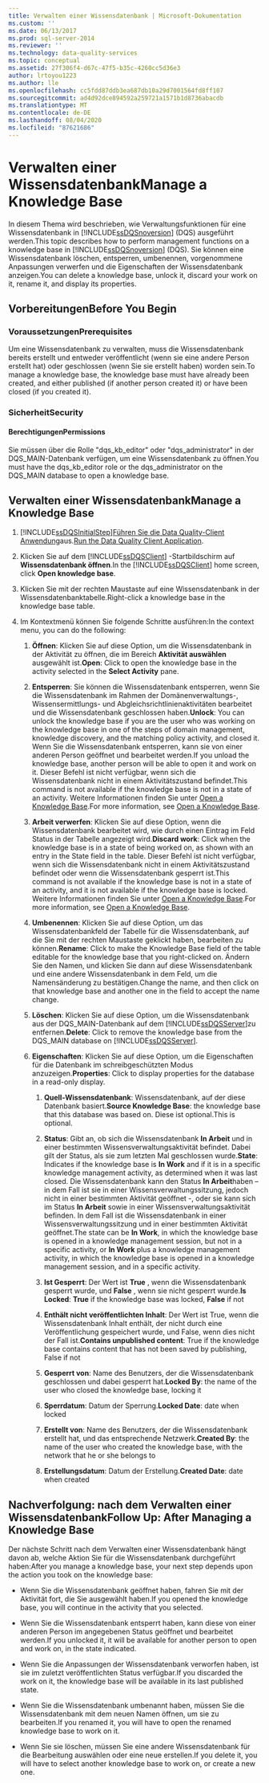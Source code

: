 ```yaml
---
title: Verwalten einer Wissensdatenbank | Microsoft-Dokumentation
ms.custom: ''
ms.date: 06/13/2017
ms.prod: sql-server-2014
ms.reviewer: ''
ms.technology: data-quality-services
ms.topic: conceptual
ms.assetid: 27f306f4-d67c-47f5-b35c-4260cc5d36e3
author: lrtoyou1223
ms.author: lle
ms.openlocfilehash: cc5fdd87ddb3ea687db10a29d7001564fd8ff107
ms.sourcegitcommit: ad4d92dce894592a259721a1571b1d8736abacdb
ms.translationtype: MT
ms.contentlocale: de-DE
ms.lasthandoff: 08/04/2020
ms.locfileid: "87621686"
---
```

# <a name="manage-a-knowledge-base"></a><span data-ttu-id="8327f-102">Verwalten einer Wissensdatenbank</span><span class="sxs-lookup"><span data-stu-id="8327f-102">Manage a Knowledge Base</span></span>
  <span data-ttu-id="8327f-103">In diesem Thema wird beschrieben, wie Verwaltungsfunktionen für eine Wissensdatenbank in [!INCLUDE[ssDQSnoversion](../includes/ssdqsnoversion-md.md)] (DQS) ausgeführt werden.</span><span class="sxs-lookup"><span data-stu-id="8327f-103">This topic describes how to perform management functions on a knowledge base in [!INCLUDE[ssDQSnoversion](../includes/ssdqsnoversion-md.md)] (DQS).</span></span> <span data-ttu-id="8327f-104">Sie können eine Wissensdatenbank löschen, entsperren, umbenennen, vorgenommene Anpassungen verwerfen und die Eigenschaften der Wissensdatenbank anzeigen.</span><span class="sxs-lookup"><span data-stu-id="8327f-104">You can delete a knowledge base, unlock it, discard your work on it, rename it, and display its properties.</span></span>  
  
##  <a name="before-you-begin"></a><a name="BeforeYouBegin"></a> <span data-ttu-id="8327f-105">Vorbereitungen</span><span class="sxs-lookup"><span data-stu-id="8327f-105">Before You Begin</span></span>  
  
###  <a name="prerequisites"></a><a name="Prerequisites"></a> <span data-ttu-id="8327f-106">Voraussetzungen</span><span class="sxs-lookup"><span data-stu-id="8327f-106">Prerequisites</span></span>  
 <span data-ttu-id="8327f-107">Um eine Wissensdatenbank zu verwalten, muss die Wissensdatenbank bereits erstellt und entweder veröffentlicht (wenn sie eine andere Person erstellt hat) oder geschlossen (wenn Sie sie erstellt haben) worden sein.</span><span class="sxs-lookup"><span data-stu-id="8327f-107">To manage a knowledge base, the knowledge base must have already been created, and either published (if another person created it) or have been closed (if you created it).</span></span>  
  
###  <a name="security"></a><a name="Security"></a> <span data-ttu-id="8327f-108">Sicherheit</span><span class="sxs-lookup"><span data-stu-id="8327f-108">Security</span></span>  
  
####  <a name="permissions"></a><a name="Permissions"></a> <span data-ttu-id="8327f-109">Berechtigungen</span><span class="sxs-lookup"><span data-stu-id="8327f-109">Permissions</span></span>  
 <span data-ttu-id="8327f-110">Sie müssen über die Rolle "dqs_kb_editor" oder "dqs_administrator" in der DQS_MAIN-Datenbank verfügen, um eine Wissensdatenbank zu öffnen.</span><span class="sxs-lookup"><span data-stu-id="8327f-110">You must have the dqs_kb_editor role or the dqs_administrator on the DQS_MAIN database to open a knowledge base.</span></span>  
  
##  <a name="manage-a-knowledge-base"></a><a name="Manage"></a><span data-ttu-id="8327f-111">Verwalten einer Wissensdatenbank</span><span class="sxs-lookup"><span data-stu-id="8327f-111">Manage a Knowledge Base</span></span>  
  
1.  [!INCLUDE[ssDQSInitialStep](../includes/ssdqsinitialstep-md.md)]<span data-ttu-id="8327f-112">[Führen Sie die Data Quality-Client Anwendung](../../2014/data-quality-services/run-the-data-quality-client-application.md)aus.</span><span class="sxs-lookup"><span data-stu-id="8327f-112">[Run the Data Quality Client Application](../../2014/data-quality-services/run-the-data-quality-client-application.md).</span></span>  
  
2.  <span data-ttu-id="8327f-113">Klicken Sie auf dem [!INCLUDE[ssDQSClient](../includes/ssdqsclient-md.md)] -Startbildschirm auf **Wissensdatenbank öffnen**.</span><span class="sxs-lookup"><span data-stu-id="8327f-113">In the [!INCLUDE[ssDQSClient](../includes/ssdqsclient-md.md)] home screen, click **Open knowledge base**.</span></span>  
  
3.  <span data-ttu-id="8327f-114">Klicken Sie mit der rechten Maustaste auf eine Wissensdatenbank in der Wissensdatenbanktabelle.</span><span class="sxs-lookup"><span data-stu-id="8327f-114">Right-click a knowledge base in the knowledge base table.</span></span>  
  
4.  <span data-ttu-id="8327f-115">Im Kontextmenü können Sie folgende Schritte ausführen:</span><span class="sxs-lookup"><span data-stu-id="8327f-115">In the context menu, you can do the following:</span></span>  
  
    1.  <span data-ttu-id="8327f-116">**Öffnen**: Klicken Sie auf diese Option, um die Wissensdatenbank in der Aktivität zu öffnen, die im Bereich **Aktivität auswählen** ausgewählt ist.</span><span class="sxs-lookup"><span data-stu-id="8327f-116">**Open**: Click to open the knowledge base in the activity selected in the **Select Activity** pane.</span></span>  
  
    2.  <span data-ttu-id="8327f-117">**Entsperren**: Sie können die Wissensdatenbank entsperren, wenn Sie die Wissensdatenbank im Rahmen der Domänenverwaltungs-, Wissensermittlungs- und Abgleichsrichtlinienaktivitäten bearbeitet und die Wissensdatenbank geschlossen haben.</span><span class="sxs-lookup"><span data-stu-id="8327f-117">**Unlock**: You can unlock the knowledge base if you are the user who was working on the knowledge base in one of the steps of domain management, knowledge discovery, and the matching policy activity, and closed it.</span></span> <span data-ttu-id="8327f-118">Wenn Sie die Wissensdatenbank entsperren, kann sie von einer anderen Person geöffnet und bearbeitet werden.</span><span class="sxs-lookup"><span data-stu-id="8327f-118">If you unload the knowledge base, another person will be able to open it and work on it.</span></span> <span data-ttu-id="8327f-119">Dieser Befehl ist nicht verfügbar, wenn sich die Wissensdatenbank nicht in einem Aktivitätszustand befindet.</span><span class="sxs-lookup"><span data-stu-id="8327f-119">This command is not available if the knowledge base is not in a state of an activity.</span></span> <span data-ttu-id="8327f-120">Weitere Informationen finden Sie unter [Open a Knowledge Base](../../2014/data-quality-services/open-a-knowledge-base.md).</span><span class="sxs-lookup"><span data-stu-id="8327f-120">For more information, see [Open a Knowledge Base](../../2014/data-quality-services/open-a-knowledge-base.md).</span></span>  
  
    3.  <span data-ttu-id="8327f-121">**Arbeit verwerfen**: Klicken Sie auf diese Option, wenn die Wissensdatenbank bearbeitet wird, wie durch einen Eintrag im Feld Status in der Tabelle angezeigt wird.</span><span class="sxs-lookup"><span data-stu-id="8327f-121">**Discard work**: Click when the knowledge base is in a state of being worked on, as shown with an entry in the State field in the table.</span></span> <span data-ttu-id="8327f-122">Dieser Befehl ist nicht verfügbar, wenn sich die Wissensdatenbank nicht in einem Aktivitätszustand befindet oder wenn die Wissensdatenbank gesperrt ist.</span><span class="sxs-lookup"><span data-stu-id="8327f-122">This command is not available if the knowledge base is not in a state of an activity, and it is not available if the knowledge base is locked.</span></span> <span data-ttu-id="8327f-123">Weitere Informationen finden Sie unter [Open a Knowledge Base](../../2014/data-quality-services/open-a-knowledge-base.md).</span><span class="sxs-lookup"><span data-stu-id="8327f-123">For more information, see [Open a Knowledge Base](../../2014/data-quality-services/open-a-knowledge-base.md).</span></span>  
  
    4.  <span data-ttu-id="8327f-124">**Umbenennen**: Klicken Sie auf diese Option, um das Wissensdatenbankfeld der Tabelle für die Wissensdatenbank, auf die Sie mit der rechten Maustaste geklickt haben, bearbeiten zu können.</span><span class="sxs-lookup"><span data-stu-id="8327f-124">**Rename**: Click to make the Knowledge Base field of the table editable for the knowledge base that you right-clicked on.</span></span> <span data-ttu-id="8327f-125">Ändern Sie den Namen, und klicken Sie dann auf diese Wissensdatenbank und eine andere Wissensdatenbank in dem Feld, um die Namensänderung zu bestätigen.</span><span class="sxs-lookup"><span data-stu-id="8327f-125">Change the name, and then click on that knowledge base and another one in the field to accept the name change.</span></span>  
  
    5.  <span data-ttu-id="8327f-126">**Löschen**: Klicken Sie auf diese Option, um die Wissensdatenbank aus der DQS_MAIN-Datenbank auf dem [!INCLUDE[ssDQSServer](../includes/ssdqsserver-md.md)]zu entfernen.</span><span class="sxs-lookup"><span data-stu-id="8327f-126">**Delete**: Click to remove the knowledge base from the DQS_MAIN database on [!INCLUDE[ssDQSServer](../includes/ssdqsserver-md.md)].</span></span>  
  
    6.  <span data-ttu-id="8327f-127">**Eigenschaften**: Klicken Sie auf diese Option, um die Eigenschaften für die Datenbank im schreibgeschützten Modus anzuzeigen.</span><span class="sxs-lookup"><span data-stu-id="8327f-127">**Properties**: Click to display properties for the database in a read-only display.</span></span>  
  
        1.  <span data-ttu-id="8327f-128">**Quell-Wissensdatenbank**: Wissensdatenbank, auf der diese Datenbank basiert.</span><span class="sxs-lookup"><span data-stu-id="8327f-128">**Source Knowledge Base**: the knowledge base that this database was based on.</span></span> <span data-ttu-id="8327f-129">Diese ist optional.</span><span class="sxs-lookup"><span data-stu-id="8327f-129">This is optional.</span></span>  
  
        2.  <span data-ttu-id="8327f-130">**Status**: Gibt an, ob sich die Wissensdatenbank **In Arbeit** und in einer bestimmten Wissensverwaltungsaktivität befindet. Dabei gilt der Status, als sie zum letzten Mal geschlossen wurde.</span><span class="sxs-lookup"><span data-stu-id="8327f-130">**State**: Indicates if the knowledge base is **In Work** and if it is in a specific knowledge management activity, as determined when it was last closed.</span></span> <span data-ttu-id="8327f-131">Die Wissensdatenbank kann den Status **In Arbeit**haben – in dem Fall ist sie in einer Wissensverwaltungssitzung, jedoch nicht in einer bestimmten Aktivität geöffnet -, oder sie kann sich im Status **In Arbeit** sowie in einer Wissensverwaltungsaktivität befinden. In dem Fall ist die Wissensdatenbank in einer Wissensverwaltungssitzung und in einer bestimmten Aktivität geöffnet.</span><span class="sxs-lookup"><span data-stu-id="8327f-131">The state can be **In Work**, in which the knowledge base is opened in a knowledge management session, but not in a specific activity, or **In Work** plus a knowledge management activity, in which the knowledge base is opened in a knowledge management session, and in a specific activity.</span></span>  
  
        3.  <span data-ttu-id="8327f-132">**Ist Gesperrt**: Der Wert ist **True** , wenn die Wissensdatenbank gesperrt wurde, und **False** , wenn sie nicht gesperrt wurde.</span><span class="sxs-lookup"><span data-stu-id="8327f-132">**Is Locked**: **True** if the knowledge base was locked, **False** if not</span></span>  
  
        4.  <span data-ttu-id="8327f-133">**Enthält nicht veröffentlichten Inhalt**: Der Wert ist True, wenn die Wissensdatenbank Inhalt enthält, der nicht durch eine Veröffentlichung gespeichert wurde, und False, wenn dies nicht der Fall ist.</span><span class="sxs-lookup"><span data-stu-id="8327f-133">**Contains unpublished content**: True if the knowledge base contains content that has not been saved by publishing, False if not</span></span>  
  
        5.  <span data-ttu-id="8327f-134">**Gesperrt von**: Name des Benutzers, der die Wissensdatenbank geschlossen und dabei gesperrt hat.</span><span class="sxs-lookup"><span data-stu-id="8327f-134">**Locked By**: the name of the user who closed the knowledge base, locking it</span></span>  
  
        6.  <span data-ttu-id="8327f-135">**Sperrdatum**: Datum der Sperrung.</span><span class="sxs-lookup"><span data-stu-id="8327f-135">**Locked Date**: date when locked</span></span>  
  
        7.  <span data-ttu-id="8327f-136">**Erstellt von**: Name des Benutzers, der die Wissensdatenbank erstellt hat, und das entsprechende Netzwerk.</span><span class="sxs-lookup"><span data-stu-id="8327f-136">**Created By**: the name of the user who created the knowledge base, with the network that he or she belongs to</span></span>  
  
        8.  <span data-ttu-id="8327f-137">**Erstellungsdatum**: Datum der Erstellung.</span><span class="sxs-lookup"><span data-stu-id="8327f-137">**Created Date**: date when created</span></span>  
  
##  <a name="follow-up-after-managing-a-knowledge-base"></a><a name="FollowUp"></a><span data-ttu-id="8327f-138">Nachverfolgung: nach dem Verwalten einer Wissensdatenbank</span><span class="sxs-lookup"><span data-stu-id="8327f-138">Follow Up: After Managing a Knowledge Base</span></span>  
 <span data-ttu-id="8327f-139">Der nächste Schritt nach dem Verwalten einer Wissensdatenbank hängt davon ab, welche Aktion Sie für die Wissensdatenbank durchgeführt haben:</span><span class="sxs-lookup"><span data-stu-id="8327f-139">After you manage a knowledge base, your next step depends upon the action you took on the knowledge base:</span></span>  
  
-   <span data-ttu-id="8327f-140">Wenn Sie die Wissensdatenbank geöffnet haben, fahren Sie mit der Aktivität fort, die Sie ausgewählt haben.</span><span class="sxs-lookup"><span data-stu-id="8327f-140">If you opened the knowledge base, you will continue in the activity that you selected.</span></span>  
  
-   <span data-ttu-id="8327f-141">Wenn Sie die Wissensdatenbank entsperrt haben, kann diese von einer anderen Person im angegebenen Status geöffnet und bearbeitet werden.</span><span class="sxs-lookup"><span data-stu-id="8327f-141">If you unlocked it, it will be available for another person to open and work on, in the state indicated.</span></span>  
  
-   <span data-ttu-id="8327f-142">Wenn Sie die Anpassungen der Wissensdatenbank verworfen haben, ist sie im zuletzt veröffentlichten Status verfügbar.</span><span class="sxs-lookup"><span data-stu-id="8327f-142">If you discarded the work on it, the knowledge base will be available in its last published state.</span></span>  
  
-   <span data-ttu-id="8327f-143">Wenn Sie die Wissensdatenbank umbenannt haben, müssen Sie die Wissensdatenbank mit dem neuen Namen öffnen, um sie zu bearbeiten.</span><span class="sxs-lookup"><span data-stu-id="8327f-143">If you renamed it, you will have to open the renamed knowledge base to work on it.</span></span>  
  
-   <span data-ttu-id="8327f-144">Wenn Sie sie löschen, müssen Sie eine andere Wissensdatenbank für die Bearbeitung auswählen oder eine neue erstellen.</span><span class="sxs-lookup"><span data-stu-id="8327f-144">If you delete it, you will have to select another knowledge base to work on, or create a new one.</span></span>  
  
  
